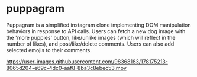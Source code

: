 # puppagram

Puppagram is a simplified instagram clone implementing DOM manipulation behaviors in response to API calls. Users can fetch a new dog image with 
the 'more puppies' button, like/unlike images (which will reflect in the number of likes), and post/like/delete comments. Users can also add 
selected emojis to their comments.

https://user-images.githubusercontent.com/98368183/178175213-8065d204-e69c-4dc0-aaf8-8ba3c8ebec53.mov

